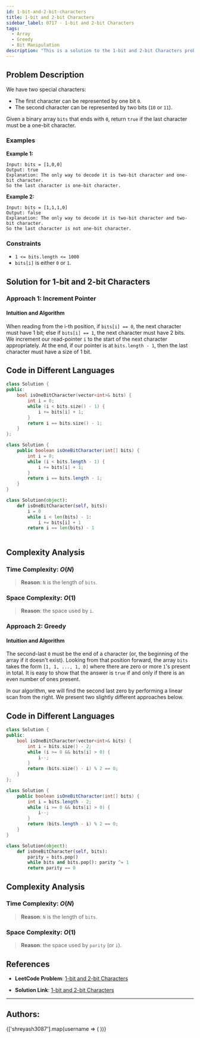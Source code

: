 ```yaml
---
id: 1-bit-and-2-bit-characters
title: 1-bit and 2-bit Characters
sidebar_label: 0717 - 1-bit and 2-bit Characters
tags:
  - Array
  - Greedy
  - Bit Manipulation
description: "This is a solution to the 1-bit and 2-bit Characters problem on LeetCode."
---
```


## Problem Description

We have two special characters:

- The first character can be represented by one bit `0`.
- The second character can be represented by two bits (`10` or `11`).

Given a binary array `bits` that ends with `0`, return `true` if the last character must be a one-bit character.

### Examples

**Example 1:**

```
Input: bits = [1,0,0]
Output: true
Explanation: The only way to decode it is two-bit character and one-bit character.
So the last character is one-bit character.
```

**Example 2:**

```
Input: bits = [1,1,1,0]
Output: false
Explanation: The only way to decode it is two-bit character and two-bit character.
So the last character is not one-bit character.
```

### Constraints

- `1 <= bits.length <= 1000`
- `bits[i]` is either `0` or `1`.

## Solution for 1-bit and 2-bit Characters

### Approach 1: Increment Pointer

#### Intuition and Algorithm

When reading from the i-th position, if `bits[i] == 0`, the next character must have 1 bit; else if `bits[i] == 1`, the next character must have 2 bits. We increment our read-pointer `i` to the start of the next character appropriately. At the end, if our pointer is at `bits.length - 1`, then the last character must have a size of 1 bit.

## Code in Different Languages

<Tabs>
<TabItem value="cpp" label="C++">
  <SolutionAuthor name="@Shreyash3087"/>

```cpp
class Solution {
public:
    bool isOneBitCharacter(vector<int>& bits) {
        int i = 0;
        while (i < bits.size() - 1) {
            i += bits[i] + 1;
        }
        return i == bits.size() - 1;
    }
};

```
</TabItem>
<TabItem value="java" label="Java">
  <SolutionAuthor name="@Shreyash3087"/>

```java
class Solution {
    public boolean isOneBitCharacter(int[] bits) {
        int i = 0;
        while (i < bits.length - 1) {
            i += bits[i] + 1;
        }
        return i == bits.length - 1;
    }
}

```

</TabItem>
<TabItem value="python" label="Python">
  <SolutionAuthor name="@Shreyash3087"/>

```python
class Solution(object):
    def isOneBitCharacter(self, bits):
        i = 0
        while i < len(bits) - 1:
            i += bits[i] + 1
        return i == len(bits) - 1
        
```
</TabItem>
</Tabs>

## Complexity Analysis

### Time Complexity: $O(N)$

> **Reason**: `N` is the length of `bits`.

### Space Complexity: $O(1)$

> **Reason**: the space used by `i`.

### Approach 2: Greedy

#### Intuition and Algorithm

The second-last `0` must be the end of a character (or, the beginning of the array if it doesn't exist). Looking from that position forward, the array `bits` takes the form `[1, 1, ..., 1, 0]` where there are zero or more `1`'s present in total. It is easy to show that the answer is `true` if and only if there is an even number of ones present.

In our algorithm, we will find the second last zero by performing a linear scan from the right. We present two slightly different approaches below.

## Code in Different Languages

<Tabs>
<TabItem value="cpp" label="C++">
  <SolutionAuthor name="@Shreyash3087"/>

```cpp
class Solution {
public:
    bool isOneBitCharacter(vector<int>& bits) {
        int i = bits.size() - 2;
        while (i >= 0 && bits[i] > 0) {
            i--;
        }
        return (bits.size() - i) % 2 == 0;
    }
};

```
</TabItem>
<TabItem value="java" label="Java">
  <SolutionAuthor name="@Shreyash3087"/>

```java
class Solution {
    public boolean isOneBitCharacter(int[] bits) {
        int i = bits.length - 2;
        while (i >= 0 && bits[i] > 0) {
            i--;
        }
        return (bits.length - i) % 2 == 0;
    }
}
```

</TabItem>
<TabItem value="python" label="Python">
  <SolutionAuthor name="@Shreyash3087"/>

```python
class Solution(object):
    def isOneBitCharacter(self, bits):
        parity = bits.pop()
        while bits and bits.pop(): parity ^= 1
        return parity == 0
```
</TabItem>
</Tabs>

## Complexity Analysis

### Time Complexity: $O(N)$

> **Reason**: `N` is the length of `bits`.

### Space Complexity: $O(1)$

> **Reason**: the space used by `parity` (or `i`).

## References

- **LeetCode Problem**: [1-bit and 2-bit Characters](https://leetcode.com/problems/1-bit-and-2-bit-characters/description/)

- **Solution Link**: [1-bit and 2-bit Characters](https://leetcode.com/problems/1-bit-and-2-bit-characters/solutions/)

---

<h2>Authors:</h2>

<div style={{display: 'flex', flexWrap: 'wrap', justifyContent: 'space-between', gap: '10px'}}>
{['shreyash3087'].map(username => (
 <Author key={username} username={username} />
))}
</div>